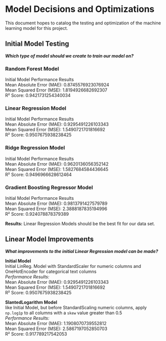 # Model Decisions and Optimizations

This document hopes to catalog the testing and optimization of the machine learning model for this project.

## Initial Model Testing

***Which type of model should we create to train our model on?***

### Random Forest Model

Initial Model Performance Results  
Mean Absolute Error (MAE): 0.8745576923076924  
Mean Squared Error (MSE): 1.8194926682692307  
R² Score: 0.9421731254340034  

### Linear Regression Model

Initial Model Performance Results  
Mean Absolute Error (MAE): 0.9295491226103343  
Mean Squared Error (MSE): 1.5490721701816692  
R² Score: 0.9507675938238425  

### Ridge Regression Model

Initial Model Performance Results  
Mean Absolute Error (MAE): 0.9620136056352142  
Mean Squared Error (MSE): 1.5827684584436645  
R² Score: 0.9496966628612464  

### Gradient Boosting Regressor Model

Initial Model Performance Results  
Mean Absolute Error (MAE): 0.9813791427579789  
Mean Squared Error (MSE): 2.3888187835194996  
R² Score: 0.924078878379389  

**Results:** Linear Regression Models should be the best fit for our data set.

## Linear Model Improvements

***What improvements to the initial Linear Regression model can be made?***

**Initial Model**  
Initial LinReg. Model with StandardScaler for numeric columns and OneHotEncoder for categorical text columns  
*Performance Results:*  
Mean Absolute Error (MAE): 0.9295491226103343  
Mean Squared Error (MSE): 1.5490721701816692  
R² Score: 0.9507675938238425  

**SlantedLogarithm Model**  
like Initial Model, but before StandardScaling numeric columns, apply `np.log1p` to all columns with a `skew` value greater than 0.5  
*Performance Results:*  
Mean Absolute Error (MAE): 1.1908070739552812  
Mean Squared Error (MSE): 2.5867197052850703  
R² Score: 0.917789217542053  
